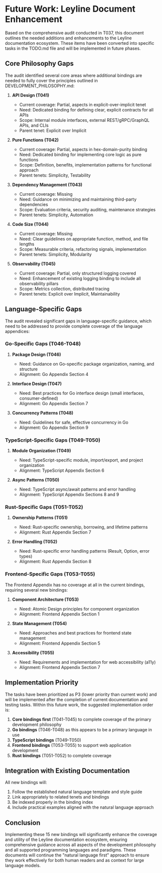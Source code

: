 # Future Work: Leyline Document Enhancement

Based on the comprehensive audit conducted in T037, this document outlines the needed additions and enhancements to the Leyline documentation ecosystem. These items have been converted into specific tasks in the TODO.md file and will be implemented in future phases.

## Core Philosophy Gaps

The audit identified several core areas where additional bindings are needed to fully cover the principles outlined in DEVELOPMENT_PHILOSOPHY.md:

1. **API Design (T041)**
   - Current coverage: Partial, aspects in explicit-over-implicit tenet
   - Need: Dedicated binding for defining clear, explicit contracts for all APIs
   - Scope: Internal module interfaces, external REST/gRPC/GraphQL APIs, and CLIs
   - Parent tenet: Explicit over Implicit

2. **Pure Functions (T042)**
   - Current coverage: Partial, aspects in hex-domain-purity binding
   - Need: Dedicated binding for implementing core logic as pure functions
   - Scope: Definition, benefits, implementation patterns for functional approach
   - Parent tenets: Simplicity, Testability

3. **Dependency Management (T043)**
   - Current coverage: Missing
   - Need: Guidance on minimizing and maintaining third-party dependencies
   - Scope: Evaluation criteria, security auditing, maintenance strategies
   - Parent tenets: Simplicity, Automation

4. **Code Size (T044)**
   - Current coverage: Missing
   - Need: Clear guidelines on appropriate function, method, and file lengths
   - Scope: Measurable criteria, refactoring signals, implementation
   - Parent tenets: Simplicity, Modularity

5. **Observability (T045)**
   - Current coverage: Partial, only structured logging covered
   - Need: Enhancement of existing logging binding to include all observability pillars
   - Scope: Metrics collection, distributed tracing
   - Parent tenets: Explicit over Implicit, Maintainability

## Language-Specific Gaps

The audit revealed significant gaps in language-specific guidance, which need to be addressed to provide complete coverage of the language appendices:

### Go-Specific Gaps (T046-T048)

1. **Package Design (T046)**
   - Need: Guidance on Go-specific package organization, naming, and structure
   - Alignment: Go Appendix Section 4

2. **Interface Design (T047)**
   - Need: Best practices for Go interface design (small interfaces, consumer-defined)
   - Alignment: Go Appendix Section 7

3. **Concurrency Patterns (T048)**
   - Need: Guidelines for safe, effective concurrency in Go
   - Alignment: Go Appendix Section 9

### TypeScript-Specific Gaps (T049-T050)

1. **Module Organization (T049)**
   - Need: TypeScript-specific module, import/export, and project organization
   - Alignment: TypeScript Appendix Section 6

2. **Async Patterns (T050)**
   - Need: TypeScript async/await patterns and error handling
   - Alignment: TypeScript Appendix Sections 8 and 9

### Rust-Specific Gaps (T051-T052)

1. **Ownership Patterns (T051)**
   - Need: Rust-specific ownership, borrowing, and lifetime patterns
   - Alignment: Rust Appendix Section 7

2. **Error Handling (T052)**
   - Need: Rust-specific error handling patterns (Result, Option, error types)
   - Alignment: Rust Appendix Section 8

### Frontend-Specific Gaps (T053-T055)

The Frontend Appendix has no coverage at all in the current bindings, requiring several new bindings:

1. **Component Architecture (T053)**
   - Need: Atomic Design principles for component organization
   - Alignment: Frontend Appendix Section 1

2. **State Management (T054)**
   - Need: Approaches and best practices for frontend state management
   - Alignment: Frontend Appendix Section 5

3. **Accessibility (T055)**
   - Need: Requirements and implementation for web accessibility (a11y)
   - Alignment: Frontend Appendix Section 7

## Implementation Priority

The tasks have been prioritized as P3 (lower priority than current work) and will be implemented after the completion of current documentation and testing tasks. Within this future work, the suggested implementation order is:

1. **Core bindings first** (T041-T045) to complete coverage of the primary development philosophy
2. **Go bindings** (T046-T048) as this appears to be a primary language in use
3. **TypeScript bindings** (T049-T050) 
4. **Frontend bindings** (T053-T055) to support web application development
5. **Rust bindings** (T051-T052) to complete coverage

## Integration with Existing Documentation

All new bindings will:
1. Follow the established natural language template and style guide
2. Link appropriately to related tenets and bindings
3. Be indexed properly in the binding index
4. Include practical examples aligned with the natural language approach

## Conclusion

Implementing these 15 new bindings will significantly enhance the coverage and utility of the Leyline documentation ecosystem, ensuring comprehensive guidance across all aspects of the development philosophy and all supported programming languages and paradigms. These documents will continue the "natural language first" approach to ensure they work effectively for both human readers and as context for large language models.